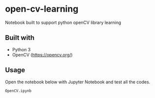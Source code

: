 # open-cv-learning
Notebook built to support python openCV library learning

## Built with

- Python 3
- OpenCV (https://opencv.org/)

## Usage

Open the notebook below with Jupyter Notebook and test all the codes.
```
OpenCV.ipynb
```